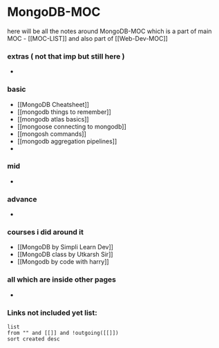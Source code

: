 
# MongoDB-MOC

here will be all the notes around MongoDB-MOC which is a part of main MOC - [[MOC-LIST]] and also part of [[Web-Dev-MOC]]


### extras ( not that imp but still here )

- 

### basic

- [[MongoDB Cheatsheet]]
- [[mongodb things to remember]]
- [[mongodb atlas basics]]
- [[mongoose connecting to mongodb]]
- [[mongosh commands]]
- [[mongodb aggregation pipelines]]
- 



### mid

- 

### advance

- 


### courses i did around it

- [[MongoDB by Simpli Learn Dev]]
- [[MongoDB class by Utkarsh Sir]]
- [[Mongodb by code with harry]]


### all which are inside other pages

- 


### **Links not included yet list:**
```dataview
list
from "" and [[]] and !outgoing([[]])
sort created desc
```
